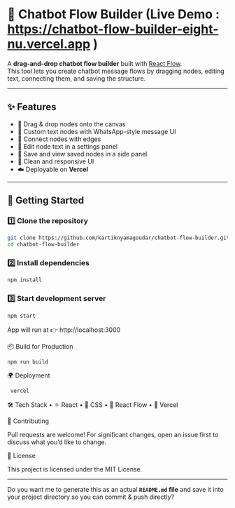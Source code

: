 # 🤖 Chatbot Flow Builder (Live Demo : https://chatbot-flow-builder-eight-nu.vercel.app )

A **drag-and-drop chatbot flow builder** built with [React Flow](https://reactflow.dev/).  
This tool lets you create chatbot message flows by dragging nodes, editing text, connecting them, and saving the structure.

---

## ✨ Features
- 📌 Drag & drop nodes onto the canvas  
- 💬 Custom text nodes with WhatsApp-style message UI  
- 🔗 Connect nodes with edges  
- 📝 Edit node text in a settings panel  
- 📂 Save and view saved nodes in a side panel  
- 🎨 Clean and responsive UI  
- ☁️ Deployable on **Vercel**

---

## 🚀 Getting Started

### 1️⃣ Clone the repository
```bash
git clone https://github.com/kartiknyamagoudar/chatbot-flow-builder.git
cd chatbot-flow-builder
```
### 2️⃣ Install dependencies
```bash
npm install
```

### 3️⃣ Start development server
```bash
npm start
```

App will run at 👉 http://localhost:3000

📦 Build for Production
```bash
npm run build
```

🌍 Deployment
```bash
 vercel
```

🛠️ Tech Stack
	•	⚛️ React
	•	🎨 CSS
	•	🧩 React Flow
	•	🚀 Vercel


🤝 Contributing

Pull requests are welcome! For significant changes, open an issue first to discuss what you’d like to change.


📄 License

This project is licensed under the MIT License.

---

Do you want me to generate this as an actual **`README.md` file** and save it into your project directory so you can commit & push directly?
